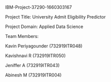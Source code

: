 IBM-Project-37290-1660303167


Project Title: University Admit Eligibility Predictor

Project Domain: Applied Data Science


Team Members:

Kavin Periyagounder (732919ITR048)

Kavishnavi R (732919ITR050)

Jeniffer A (732919ITR043)

Abinesh M (732919ITR004)
